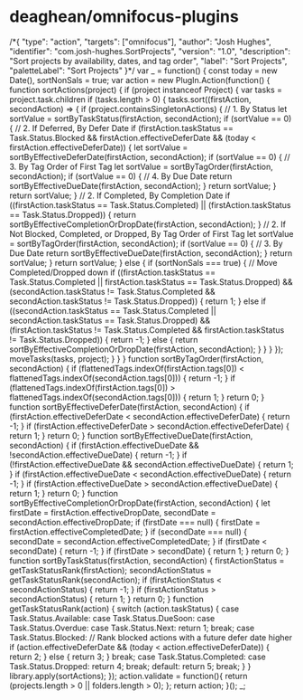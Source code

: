# deaghean/omnifocus-plugins

 /\*{ "type": "action", "targets": \["omnifocus"\], "author": "Josh Hughes", "identifier": "com.josh-hughes.SortProjects", "version": "1.0", "description": "Sort projects by availability, dates, and tag order", "label": "Sort Projects", "paletteLabel": "Sort Projects" }\*/ var \_ = function\(\) { const today = new Date\(\), sortNonSals = true; var action = new PlugIn.Action\(function\(\) { function sortActions\(project\) { if \(project instanceof Project\) { var tasks = project.task.children if \(tasks.length &gt; 0\) { tasks.sort\(\(firstAction, secondAction\) =&gt; { if \(project.containsSingletonActions\) { // 1. By Status let sortValue = sortByTaskStatus\(firstAction, secondAction\); if \(sortValue == 0\) { // 2. If Deferred, By Defer Date if \(firstAction.taskStatus == Task.Status.Blocked && firstAction.effectiveDeferDate && \(today &lt; firstAction.effectiveDeferDate\)\) { let sortValue = sortByEffectiveDeferDate\(firstAction, secondAction\); if \(sortValue == 0\) { // 3. By Tag Order of First Tag let sortValue = sortByTagOrder\(firstAction, secondAction\); if \(sortValue == 0\) { // 4. By Due Date return sortByEffectiveDueDate\(firstAction, secondAction\); } return sortValue; } return sortValue; } // 2. If Completed, By Completion Date if \(\(firstAction.taskStatus == Task.Status.Completed\) \|\| \(firstAction.taskStatus == Task.Status.Dropped\)\) { return sortByEffectiveCompletionOrDropDate\(firstAction, secondAction\); } // 2. If Not Blocked, Completed, or Dropped, By Tag Order of First Tag let sortValue = sortByTagOrder\(firstAction, secondAction\); if \(sortValue == 0\) { // 3. By Due Date return sortByEffectiveDueDate\(firstAction, secondAction\); } return sortValue; } return sortValue; } else { if \(sortNonSals === true\) { // Move Completed/Dropped down if \(\(firstAction.taskStatus == Task.Status.Completed \|\| firstAction.taskStatus == Task.Status.Dropped\) && \(secondAction.taskStatus != Task.Status.Completed && secondAction.taskStatus != Task.Status.Dropped\)\) { return 1; } else if \(\(secondAction.taskStatus == Task.Status.Completed \|\| secondAction.taskStatus == Task.Status.Dropped\) && \(firstAction.taskStatus != Task.Status.Completed && firstAction.taskStatus != Task.Status.Dropped\)\) { return -1; } else { return sortByEffectiveCompletionOrDropDate\(firstAction, secondAction\); } } } }\); moveTasks\(tasks, project\); } } } function sortByTagOrder\(firstAction, secondAction\) { if \(flattenedTags.indexOf\(firstAction.tags\[0\]\) &lt; flattenedTags.indexOf\(secondAction.tags\[0\]\)\) { return -1; } if \(flattenedTags.indexOf\(firstAction.tags\[0\]\) &gt; flattenedTags.indexOf\(secondAction.tags\[0\]\)\) { return 1; } return 0; } function sortByEffectiveDeferDate\(firstAction, secondAction\) { if \(firstAction.effectiveDeferDate &lt; secondAction.effectiveDeferDate\) { return -1; } if \(firstAction.effectiveDeferDate &gt; secondAction.effectiveDeferDate\) { return 1; } return 0; } function sortByEffectiveDueDate\(firstAction, secondAction\) { if \(firstAction.effectiveDueDate && !secondAction.effectiveDueDate\) { return -1; } if \(!firstAction.effectiveDueDate && secondAction.effectiveDueDate\) { return 1; } if \(firstAction.effectiveDueDate &lt; secondAction.effectiveDueDate\) { return -1; } if \(firstAction.effectiveDueDate &gt; secondAction.effectiveDueDate\) { return 1; } return 0; } function sortByEffectiveCompletionOrDropDate\(firstAction, secondAction\) { let firstDate = firstAction.effectiveDropDate, secondDate = secondAction.effectiveDropDate; if \(firstDate === null\) { firstDate = firstAction.effectiveCompletedDate; } if \(secondDate === null\) { secondDate = secondAction.effectiveCompletedDate; } if \(firstDate &lt; secondDate\) { return -1; } if \(firstDate &gt; secondDate\) { return 1; } return 0; } function sortByTaskStatus\(firstAction, secondAction\) { firstActionStatus = getTaskStatusRank\(firstAction\); secondActionStatus = getTaskStatusRank\(secondAction\); if \(firstActionStatus &lt; secondActionStatus\) { return -1; } if \(firstActionStatus &gt; secondActionStatus\) { return 1; } return 0; } function getTaskStatusRank\(action\) { switch \(action.taskStatus\) { case Task.Status.Available: case Task.Status.DueSoon: case Task.Status.Overdue: case Task.Status.Next: return 1; break; case Task.Status.Blocked: // Rank blocked actions with a future defer date higher if \(action.effectiveDeferDate && \(today &lt; action.effectiveDeferDate\)\) { return 2; } else { return 3; } break; case Task.Status.Completed: case Task.Status.Dropped: return 4; break; default: return 5; break; } } library.apply\(sortActions\); }\); action.validate = function\(\){ return \(projects.length &gt; 0 \|\| folders.length &gt; 0\); }; return action; }\(\); \_;

